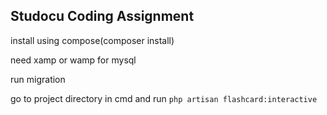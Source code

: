 ## Studocu Coding Assignment

install using compose(composer install)

need xamp or wamp for mysql

run migration

go to project directory in cmd and run  `php artisan flashcard:interactive` 


